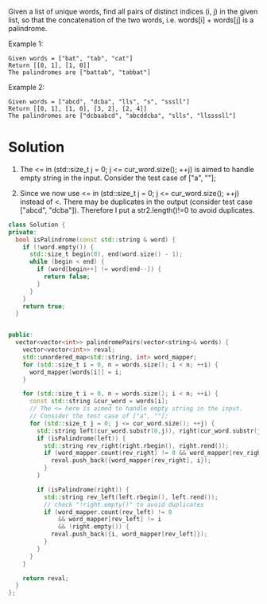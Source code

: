 Given a list of unique words, find all pairs of distinct indices (i, j) in the given list, so that the concatenation of the two words, i.e. words[i] + words[j] is a palindrome.

Example 1:

```
Given words = ["bat", "tab", "cat"]
Return [[0, 1], [1, 0]]
The palindromes are ["battab", "tabbat"]
```

Example 2:

```
Given words = ["abcd", "dcba", "lls", "s", "sssll"]
Return [[0, 1], [1, 0], [3, 2], [2, 4]]
The palindromes are ["dcbaabcd", "abcddcba", "slls", "llssssll"]
```


# Solution

1. The <= in (std::size_t j = 0; j <= cur_word.size(); ++j) is aimed to handle empty string in the input.
    Consider the test case of ["a", ""];

2. Since we now use <= in (std::size_t j = 0; j <= cur_word.size(); ++j) instead of <.
    There may be duplicates in the output (consider test case ["abcd", "dcba"]).
    Therefore I put a str2.length()!=0 to avoid duplicates.

```cpp
class Solution {
private:
  bool isPalindrome(const std::string & word) {
    if (!word.empty()) {
      std::size_t begin(0), end(word.size() - 1);
      while (begin < end) {
        if (word[begin++] != word[end--]) {
          return false;
        }
      }
    }
    return true;
  }


public:
  vector<vector<int>> palindromePairs(vector<string>& words) {
    vector<vector<int>> reval;
    std::unordered_map<std::string, int> word_mapper;
    for (std::size_t i = 0, n = words.size(); i < n; ++i) {
      word_mapper[words[i]] = i;
    }

    for (std::size_t i = 0, n = words.size(); i < n; ++i) {
      const std::string &cur_word = words[i];
      // The <= here is aimed to handle empty string in the input.
      // Consider the test case of ["a", ""];
      for (std::size_t j = 0; j <= cur_word.size(); ++j) {
        std::string left(cur_word.substr(0,j)), right(cur_word.substr(j));
        if (isPalindrome(left)) {
          std::string rev_right(right.rbegin(), right.rend());
          if (word_mapper.count(rev_right) != 0 && word_mapper[rev_right] != i) {
            reval.push_back({word_mapper[rev_right], i});
          }
        }

        if (isPalindrome(right)) {
          std::string rev_left(left.rbegin(), left.rend());
          // check "!right.empty()" to avoid duplicates
          if (word_mapper.count(rev_left) != 0
              && word_mapper[rev_left] != i
              && !right.empty()) {
            reval.push_back({i, word_mapper[rev_left]});
          }
        }
      }
    }

    return reval;
  }
};
```
